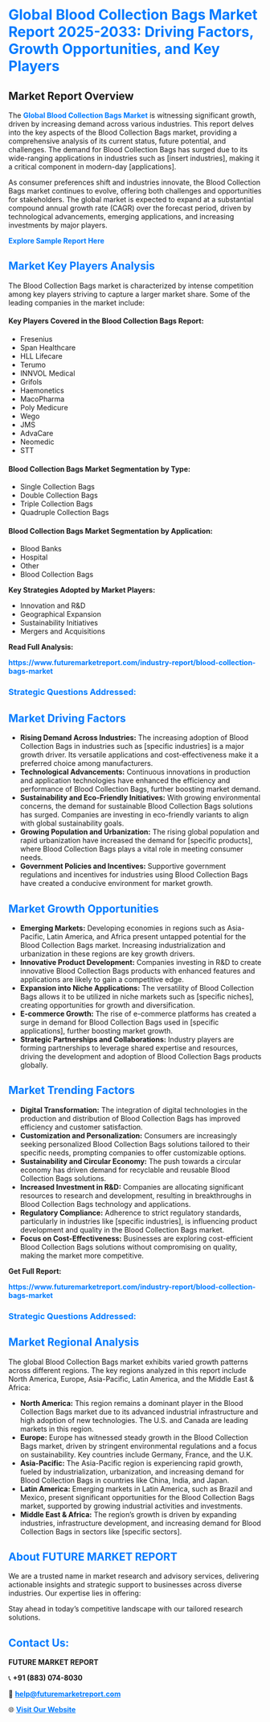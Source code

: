 <h1 style="color: #007BFF;">Global Blood Collection Bags Market Report 2025-2033: Driving Factors, Growth Opportunities, and Key Players</h1>

<section id="overview">
<h2>Market Report Overview</h2>
<p>The <a href="https://www.futuremarketreport.com/industry-report/blood-collection-bags-market" style="color: #007BFF; text-decoration: none;"><strong>Global Blood Collection Bags Market</strong></a> is witnessing significant growth, driven by increasing demand across various industries. This report delves into the key aspects of the Blood Collection Bags market, providing a comprehensive analysis of its current status, future potential, and challenges. The demand for Blood Collection Bags has surged due to its wide-ranging applications in industries such as [insert industries], making it a critical component in modern-day [applications].</p>
<p>As consumer preferences shift and industries innovate, the Blood Collection Bags market continues to evolve, offering both challenges and opportunities for stakeholders. The global market is expected to expand at a substantial compound annual growth rate (CAGR) over the forecast period, driven by technological advancements, emerging applications, and increasing investments by major players.</p>
</section>

<section id="overview">
<p><a href="https://www.futuremarketreport.com/request-sample/reportId=122978" style="color: #007BFF; text-decoration: none;"><strong>Explore Sample Report Here</strong></a></p>
</section>

<section id="key-players">
<h2 style="color: #007BFF;">Market Key Players Analysis</h2>
<p>The Blood Collection Bags market is characterized by intense competition among key players striving to capture a larger market share. Some of the leading companies in the market include:</p>
<h4>Key Players Covered in the Blood Collection Bags Report:</h4>
<ul><li>Fresenius</li><li>Span Healthcare</li><li>HLL Lifecare</li><li>Terumo</li><li>INNVOL Medical</li><li>Grifols</li><li>Haemonetics</li><li>MacoPharma</li><li>Poly Medicure</li><li>Wego</li><li>JMS</li><li>AdvaCare</li><li>Neomedic</li><li>STT</li></ul>
<h4>Blood Collection Bags Market Segmentation by Type:</h4>
<ul><li>Single Collection Bags</li><li>Double Collection Bags</li><li>Triple Collection Bags</li><li>Quadruple Collection Bags</li></ul>

<h4>Blood Collection Bags Market Segmentation by Application:</h4>
<ul><li>Blood Banks</li><li>Hospital</li><li>Other</li><li>Blood Collection Bags</li></ul>
<p><strong>Key Strategies Adopted by Market Players:</strong></p>
<ul>
<li>Innovation and R&D</li>
<li>Geographical Expansion</li>
<li>Sustainability Initiatives</li>
<li>Mergers and Acquisitions</li>
</ul>
</section>

<section>
<p><strong>Read Full Analysis: </strong></p><a href="https://www.futuremarketreport.com/industry-report/blood-collection-bags-market" style="color: #007BFF; text-decoration: none;"><strong>https://www.futuremarketreport.com/industry-report/blood-collection-bags-market</strong></a>
<h3 style="color: #007BFF;">Strategic Questions Addressed:</h3>
</section>

<section id="driving-factors">
<h2 style="color: #007BFF;">Market Driving Factors</h2>
<ul>
<li><strong>Rising Demand Across Industries:</strong> The increasing adoption of Blood Collection Bags in industries such as [specific industries] is a major growth driver. Its versatile applications and cost-effectiveness make it a preferred choice among manufacturers.</li>
<li><strong>Technological Advancements:</strong> Continuous innovations in production and application technologies have enhanced the efficiency and performance of Blood Collection Bags, further boosting market demand.</li>
<li><strong>Sustainability and Eco-Friendly Initiatives:</strong> With growing environmental concerns, the demand for sustainable Blood Collection Bags solutions has surged. Companies are investing in eco-friendly variants to align with global sustainability goals.</li>
<li><strong>Growing Population and Urbanization:</strong> The rising global population and rapid urbanization have increased the demand for [specific products], where Blood Collection Bags plays a vital role in meeting consumer needs.</li>
<li><strong>Government Policies and Incentives:</strong> Supportive government regulations and incentives for industries using Blood Collection Bags have created a conducive environment for market growth.</li>
</ul>
</section>

<section id="growth-opportunities">
<h2 style="color: #007BFF;">Market Growth Opportunities</h2>
<ul>
<li><strong>Emerging Markets:</strong> Developing economies in regions such as Asia-Pacific, Latin America, and Africa present untapped potential for the Blood Collection Bags market. Increasing industrialization and urbanization in these regions are key growth drivers.</li>
<li><strong>Innovative Product Development:</strong> Companies investing in R&D to create innovative Blood Collection Bags products with enhanced features and applications are likely to gain a competitive edge.</li>
<li><strong>Expansion into Niche Applications:</strong> The versatility of Blood Collection Bags allows it to be utilized in niche markets such as [specific niches], creating opportunities for growth and diversification.</li>
<li><strong>E-commerce Growth:</strong> The rise of e-commerce platforms has created a surge in demand for Blood Collection Bags used in [specific applications], further boosting market growth.</li>
<li><strong>Strategic Partnerships and Collaborations:</strong> Industry players are forming partnerships to leverage shared expertise and resources, driving the development and adoption of Blood Collection Bags products globally.</li>
</ul>
</section>

<section id="trending-factors">
<h2 style="color: #007BFF;">Market Trending Factors</h2>
<ul>
<li><strong>Digital Transformation:</strong> The integration of digital technologies in the production and distribution of Blood Collection Bags has improved efficiency and customer satisfaction.</li>
<li><strong>Customization and Personalization:</strong> Consumers are increasingly seeking personalized Blood Collection Bags solutions tailored to their specific needs, prompting companies to offer customizable options.</li>
<li><strong>Sustainability and Circular Economy:</strong> The push towards a circular economy has driven demand for recyclable and reusable Blood Collection Bags solutions.</li>
<li><strong>Increased Investment in R&D:</strong> Companies are allocating significant resources to research and development, resulting in breakthroughs in Blood Collection Bags technology and applications.</li>
<li><strong>Regulatory Compliance:</strong> Adherence to strict regulatory standards, particularly in industries like [specific industries], is influencing product development and quality in the Blood Collection Bags market.</li>
<li><strong>Focus on Cost-Effectiveness:</strong> Businesses are exploring cost-efficient Blood Collection Bags solutions without compromising on quality, making the market more competitive.</li>
</ul>
</section>

<section>
<p><strong>Get Full Report: </strong></p><a href="https://www.futuremarketreport.com/industry-report/blood-collection-bags-market" style="color: #007BFF; text-decoration: none;"><strong>https://www.futuremarketreport.com/industry-report/blood-collection-bags-market</strong></a>
<h3 style="color: #007BFF;">Strategic Questions Addressed:</h3>
</section>


<section id="regional-analysis">
<h2 style="color: #007BFF;">Market Regional Analysis</h2>
<p>The global Blood Collection Bags market exhibits varied growth patterns across different regions. The key regions analyzed in this report include North America, Europe, Asia-Pacific, Latin America, and the Middle East & Africa:</p>
<ul>
<li><strong>North America:</strong> This region remains a dominant player in the Blood Collection Bags market due to its advanced industrial infrastructure and high adoption of new technologies. The U.S. and Canada are leading markets in this region.</li>
<li><strong>Europe:</strong> Europe has witnessed steady growth in the Blood Collection Bags market, driven by stringent environmental regulations and a focus on sustainability. Key countries include Germany, France, and the U.K.</li>
<li><strong>Asia-Pacific:</strong> The Asia-Pacific region is experiencing rapid growth, fueled by industrialization, urbanization, and increasing demand for Blood Collection Bags in countries like China, India, and Japan.</li>
<li><strong>Latin America:</strong> Emerging markets in Latin America, such as Brazil and Mexico, present significant opportunities for the Blood Collection Bags market, supported by growing industrial activities and investments.</li>
<li><strong>Middle East & Africa:</strong> The region’s growth is driven by expanding industries, infrastructure development, and increasing demand for Blood Collection Bags in sectors like [specific sectors].</li>
</ul>
</section>

<footer>
<h2 style="color: #007BFF;">About FUTURE MARKET REPORT</h2>
<p>We are a trusted name in market research and advisory services, delivering actionable insights and strategic support to businesses across diverse industries. Our expertise lies in offering:</p>

<p>Stay ahead in today’s competitive landscape with our tailored research solutions.</p>

<h2 style="color: #007BFF;">Contact Us:</h2>
<p><strong>FUTURE MARKET REPORT</strong></p>
<p>📞 <strong>+91 (883) 074-8030</strong></p>
<p>📧 <strong><a href="mailto:help@futuremarketreport.com" style="color: #007BFF;">help@futuremarketreport.com</a></strong></p>
<p>🌐 <strong><a href="https://www.futuremarketreport.com/" style="color: #007BFF;">Visit Our Website</a></strong></p>
</footer>